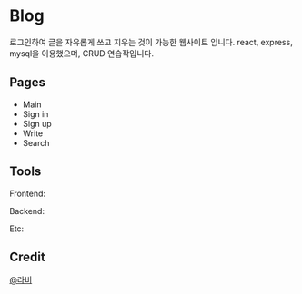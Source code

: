 # Blog
로그인하여 글을 자유롭게 쓰고 지우는 것이 가능한 웹사이트 입니다.
react, express, mysql을 이용했으며, CRUD 연습작입니다.

## Pages
- Main
- Sign in
- Sign up
- Write
- Search

## Tools
Frontend:

Backend:

Etc:

## Credit
[@라비](https://github.com/lavi27)

